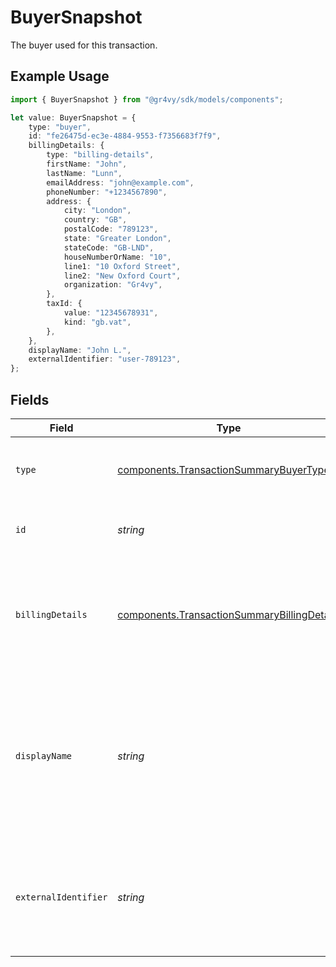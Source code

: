 # BuyerSnapshot

The buyer used for this transaction.

## Example Usage

```typescript
import { BuyerSnapshot } from "@gr4vy/sdk/models/components";

let value: BuyerSnapshot = {
    type: "buyer",
    id: "fe26475d-ec3e-4884-9553-f7356683f7f9",
    billingDetails: {
        type: "billing-details",
        firstName: "John",
        lastName: "Lunn",
        emailAddress: "john@example.com",
        phoneNumber: "+1234567890",
        address: {
            city: "London",
            country: "GB",
            postalCode: "789123",
            state: "Greater London",
            stateCode: "GB-LND",
            houseNumberOrName: "10",
            line1: "10 Oxford Street",
            line2: "New Oxford Court",
            organization: "Gr4vy",
        },
        taxId: {
            value: "12345678931",
            kind: "gb.vat",
        },
    },
    displayName: "John L.",
    externalIdentifier: "user-789123",
};
```

## Fields

| Field                                                                                                      | Type                                                                                                       | Required                                                                                                   | Description                                                                                                | Example                                                                                                    |
| ---------------------------------------------------------------------------------------------------------- | ---------------------------------------------------------------------------------------------------------- | ---------------------------------------------------------------------------------------------------------- | ---------------------------------------------------------------------------------------------------------- | ---------------------------------------------------------------------------------------------------------- |
| `type`                                                                                                     | [components.TransactionSummaryBuyerType](../../models/components/transactionsummarybuyertype.md)           | :heavy_minus_sign:                                                                                         | The type of this resource. Is always `buyer`.                                                              | buyer                                                                                                      |
| `id`                                                                                                       | *string*                                                                                                   | :heavy_minus_sign:                                                                                         | The unique Gr4vy ID for this buyer.                                                                        | fe26475d-ec3e-4884-9553-f7356683f7f9                                                                       |
| `billingDetails`                                                                                           | [components.TransactionSummaryBillingDetails](../../models/components/transactionsummarybillingdetails.md) | :heavy_minus_sign:                                                                                         | The billing details associated with the buyer, which include the<br/>address and tax ID.                   |                                                                                                            |
| `displayName`                                                                                              | *string*                                                                                                   | :heavy_minus_sign:                                                                                         | A unique name for this buyer which is used in the Gr4vy admin panel to give a buyer a human readable name. | John L.                                                                                                    |
| `externalIdentifier`                                                                                       | *string*                                                                                                   | :heavy_minus_sign:                                                                                         | An external identifier that can be used to match the buyer against your own records.                       | user-789123                                                                                                |